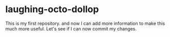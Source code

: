 # laughing-octo-dollop
This is my first repository.
and now I can add more information to make this much more useful.
Let's see if I can now commit my changes.
